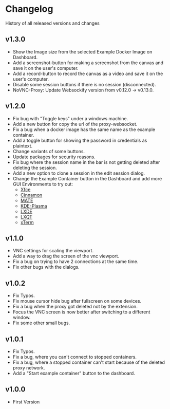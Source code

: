 # Changelog

History of all released versions and changes

## v1.3.0
- Show the Image size from the selected Example Docker Image on Dashboard.
- Add a screenshot-button for making a screenshot from the canvas and save it on the user's computer.
- Add a record-button to record the canvas as a video and save it on the user's computer.
- Disable some session buttons if there is no session (disconnected).
- NoVNC-Proxy: Update Websockify version from v0.12.0 -> v0.13.0.

## v1.2.0
- Fix bug with "Toggle keys" under a windows machine.
- Add a new button for copy the url of the proxy-websocket.
- Fix a bug when a docker image has the same name as the example container.
- Add a toggle button for showing the password in credentials as plaintext.
- Change variants of some buttons.
- Update packages for security reasons.
- Fix bug where the session name in the bar is not getting deleted after deleting the session.
- Add a new option to clone a session in the edit session dialog.
- Change the Example Container button in the Dashboard and add more GUI Environments to try out:
    - [Xfce](https://github.com/pgmystery/docker-extension-vnc/tree/main/docker/vnc_ubuntu/xfce)
    - [Cinnamon](https://github.com/pgmystery/docker-extension-vnc/tree/main/docker/vnc_ubuntu/cinnamon)
    - [MATE](https://github.com/pgmystery/docker-extension-vnc/tree/main/docker/vnc_ubuntu/mate)
    - [KDE-Plasma](https://github.com/pgmystery/docker-extension-vnc/tree/main/docker/vnc_ubuntu/kde-plasma)
    - [LXDE](https://github.com/pgmystery/docker-extension-vnc/tree/main/docker/vnc_ubuntu/lxde)
    - [LXQT](https://github.com/pgmystery/docker-extension-vnc/tree/main/docker/vnc_ubuntu/lxqt)
    - [xTerm](https://github.com/pgmystery/docker-extension-vnc/tree/main/docker/vnc_ubuntu/xterm)

## v1.1.0
- VNC settings for scaling the viewport.
- Add a way to drag the screen of the vnc viewport.
- Fix a bug on trying to have 2 connections at the same time.
- Fix other bugs with the dialogs.

## v1.0.2
- Fix Typos.
- Fix mouse cursor hide bug after fullscreen on some devices.
- Fix a bug when the proxy got deleted not by the extension.
- Focus the VNC screen is now better after switching to a different window.
- Fix some other small bugs.

## v1.0.1
- Fix Typos.
- Fix a bug, where you can't connect to stopped containers.
- Fix a bug, where a stopped container can't start because of the deleted proxy network.
- Add a "Start example container" button to the dashboard.

## v1.0.0
- First Version

